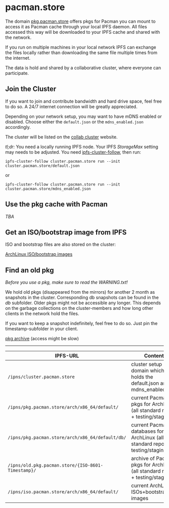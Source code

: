 # pacman.store

The domain [pkg.pacman.store](http://pkg.pacman.store) offers pkgs for Pacman you can mount to access it as Pacman cache through your local IPFS daemon. All files accessed this way will be downloaded to your IPFS cache and shared with the network.

If you run on multiple machines in your local network IPFS can exchange the files locally rather than downloading the same file multiple times from the internet.

The data is hold and shared by a collaborative cluster, where everyone can participate.

## Join the Cluster

If you want to join and contribute bandwidth and hard drive space, feel free to do so. A 24/7 internet connection will be greatly appreciated.

Depending on your network setup, you may want to have mDNS enabled or disabled. Choose either the `default.json` or the `mdns_enabled.json` accordingly.

The cluster will be listed on the [collab cluster](https://collab.ipfscluster.io/) website.

*tl;dr:* You need a locally running IPFS node. Your IPFS *StorageMax* setting may needs to be adjusted. You need [ipfs-cluster-follow](https://dist.ipfs.io/#ipfs-cluster-follow), then run:

```ipfs-cluster-follow cluster.pacman.store run --init cluster.pacman.store/default.json```

or

```ipfs-cluster-follow cluster.pacman.store run --init cluster.pacman.store/mdns_enabled.json```


## Use the pkg cache with Pacman

*TBA*

## Get an ISO/bootstrap image from IPFS

ISO and bootstrap files are also stored on the cluster:

[ArchLinux ISO/bootstrap images](http://iso.pacman.store/arch/x86_64/default/)

## Find an old pkg

*Before you use a pkg, make sure to read the WARNING.txt!*

We hold old pkgs (disappeared from the mirrors) for another 2 month as snapshots in the cluster. Corresponding db snapshots can be found in the *db* subfolder. Older pkgs might not be accessible any longer. This depends on the garbage collections on the cluster-members and how long other clients in the network hold the files.

If you want to keep a snapshot indefinitely, feel free to do so. Just pin the timestamp-subfolder in your client.



[pkg archive](http://old.pkg.pacman.store/) (access might be slow)


---

| IPFS-URL | Content |
| - | - |
| `/ipns/cluster.pacman.store` | cluster setup domain which holds the default.json and mdns_enabled.json |
| `/ipns/pkg.pacman.store/arch/x86_64/default/` | current Pacman pkgs for ArchLinux (all standard repos + testing/staging) |
| `/ipns/pkg.pacman.store/arch/x86_64/default/db/` | current Pacman databases for ArchLinux  (all standard repos + testing/staging) |
| `/ipns/old.pkg.pacman.store/{ISO-8601-Timestamp}/` | archive of Pacman pkgs for ArchLinux  (all standard repos + testing/staging) |
| `/ipns/iso.pacman.store/arch/x86_64/default/` | current ArchLinux ISOs+bootstrap images |
















